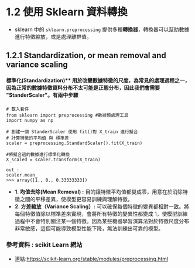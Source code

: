 # 1.2 使用 Sklearn 資料轉換
* sklearn 中的 ```sklearn.preprocessing``` 提供多種**轉換器**，轉換器可以幫助數據進行特徵縮放，或是處理離群值。

## 1.2.1 Standardization, or mean removal and variance scaling
  #### 標準化(Standardization)** 用於改變數據特徵的尺度，為常見的處理過程之一，因為正常的數據特徵資料分布不太可能是正態分布，因此我們會需要 "StanderScaler"。有兩中步驟
```
# 載入套件
from sklearn import preprocessing #數據預處理工具
import numpy as np

# 創建一個 StanderScaler 使用 fit()對 X_train 進行擬合
# 計算特徵的平均值 與 標準差
scaler = preprocessing.StandardScaler().fit(X_train)

#將擬合過的數據進行標準化轉換
X_scaled = scaler.transform(X_train)

out :
scaler.mean_
>>> array([1., 0., 0.33333333])
```
   * **1. 均值去除(Mean Removal) :** 目的讓特徵平均值都變成零，用意在於消除特徵之間的平移差異，使模型更容易訓練與理解特徵。
   * **2. 方差縮放（Variance Scaling）:** 可以確保每個特徵的變異都相對一致。將每個特徵值除以標準差來實現，會將所有特徵的變異性都變成 1，使模型訓練過程中不會特別關注某一個特徵。因為某些機器學習演算法對於特徵尺度分布非常敏感，這個可能導致模型性能下降，無法訓練出可靠的模型。
    





### 參考資料 : scikit Learn 網站
  * 連結:https://scikit-learn.org/stable/modules/preprocessing.html
